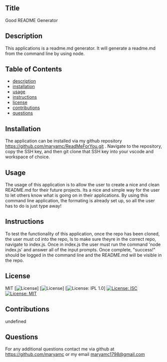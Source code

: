 ## Title
  Good README Generator

## Description
  This applications is a readme.md generator. It will generate a readme.md from the command line by using node.

## Table of Contents
  * [description](#description)
  * [installation](#installation)
  * [usage](#usage)
  * [instructions](#instructions)
  * [license](#license)
  * [contributions](#contributions)
  * [questions](#questions)

## Installation
The application can be installed via my github repository https://github.com/maryamc/ReadMeForYou.git . Navigate to the repository, copy the SSH key, and then git clone that SSH key into your vscode and workspace of choice. 

## Usage
The usage of this application is to allow the user to create a nice and clean README.md for their future projects. Its a nice and simple way for the user to let others know what is going on in their applications. By using this command line application, the formating is already set up, so all the user has to do is just type away!

## Instructions
To test the functionality of this application, once the repo has been cloned, the user must cd into the repo, ls to make sure theyre in the correct repo, navigate to index.js. Once in index.js the user must run the command 'node index.js' and answer all of the input prompts. Once complete, "success!" should be logged in the command line and the README.md will be visible in the repo.

## License
MIT
[![License](https://img.shields.io/badge/License-Apache%202.0-blue.svg)]
[![License](https://img.shields.io/badge/License-Boost%201.0-lightblue.svg)]
[![License: IPL 1.0](https://img.shields.io/badge/License-IPL%201.0-blue.svg)]
[![License: ISC](https://img.shields.io/badge/License-ISC-blue.svg)](https://opensource.org/licenses/ISC)
[![License: MIT](https://img.shields.io/badge/License-MIT-yellow.svg)](https://opensource.org/licenses/MIT)

## Contributions
undefined

## Questions
For any additional questions contact me via github at https://github.com/maryamc or my email
maryamc1798@gmail.com

